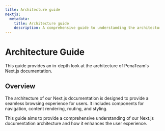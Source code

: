 ```yaml
---
title: Architecture guide
nextjs:
  metadata:
    title: Architecture guide
    description: A comprehensive guide to understanding the architecture of PenaTeam's Next.js documentation.
---
```


# Architecture Guide

This guide provides an in-depth look at the architecture of PenaTeam's Next.js documentation.

## Overview

The architecture of our Next.js documentation is designed to provide a seamless browsing experience for users. It includes components for navigation, content rendering, routing, and styling.

This guide aims to provide a comprehensive understanding of our Next.js documentation architecture and how it enhances the user experience.
